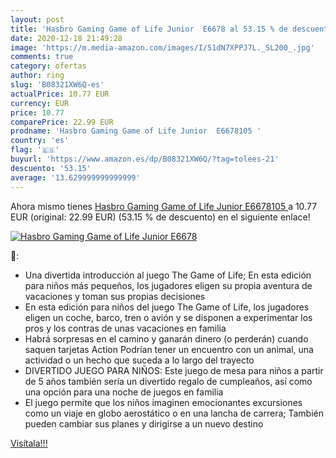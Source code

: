 ```yaml
---
layout: post
title: 'Hasbro Gaming Game of Life Junior  E6678 al 53.15 % de descuento'
date: 2020-12-18 21:49:28
image: 'https://m.media-amazon.com/images/I/51dN7XPPJ7L._SL200_.jpg'
comments: true
category: ofertas
author: ring
slug: 'B08321XW6Q-es'
actualPrice: 10.77 EUR
currency: EUR
price: 10.77
comparePrice: 22.99 EUR
prodname: 'Hasbro Gaming Game of Life Junior  E6678105 '
country: 'es'
flag: '🇪🇸'
buyurl: 'https://www.amazon.es/dp/B08321XW6Q/?tag=tolees-21'
descuento: '53.15'
average: '13.629999999999999'
---
```


Ahora mismo tienes [Hasbro Gaming Game of Life Junior  E6678105 ](https://www.amazon.es/dp/B08321XW6Q/?tag=tolees-21) a 10.77 EUR (original: 22.99 EUR) (53.15 %  de descuento) en el siguiente enlace!

[![Hasbro Gaming Game of Life Junior  E6678](https://m.media-amazon.com/images/I/51dN7XPPJ7L._SL200_.jpg)](https://www.amazon.es/dp/B08321XW6Q/?tag=tolees-21)

🔎:

- Una divertida introducción al juego The Game of Life; En esta edición para niños más pequeños, los jugadores eligen su propia aventura de vacaciones y toman sus propias decisiones
- En esta edición para niños del juego The Game of Life, los jugadores eligen un coche, barco, tren o avión y se disponen a experimentar los pros y los contras de unas vacaciones en familia
- Habrá sorpresas en el camino y ganarán dinero (o perderán) cuando saquen tarjetas Action Podrían tener un encuentro con un animal, una actividad o un hecho que suceda a lo largo del trayecto
- DIVERTIDO JUEGO PARA NIÑOS: Este juego de mesa para niños a partir de 5 años también sería un divertido regalo de cumpleaños, así como una opción para una noche de juegos en familia
- El juego permite que los niños imaginen emocionantes excursiones como un viaje en globo aerostático o en una lancha de carrera; También pueden cambiar sus planes y dirigirse a un nuevo destino

[Visítala!!!](https://www.amazon.es/dp/B08321XW6Q/?tag=tolees-21)
